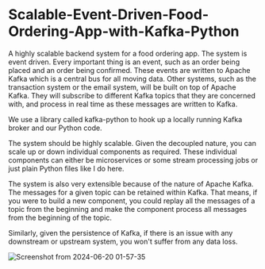 # Scalable-Event-Driven-Food-Ordering-App-with-Kafka-Python
A highly scalable backend system for a food ordering app. The system is event driven. Every important thing is an event, such as an order being placed and an order being confirmed.   These events are written to Apache Kafka which is a central bus for all moving data. Other systems, such as the transaction system or the email system, will be built on top of Apache Kafka. They will subscribe to different Kafka topics that they are concerned with, and process in real time as these messages are written to Kafka. 

We use a library called kafka-python to hook up a locally running Kafka broker and our Python code. 

The system should be highly scalable. Given the decoupled nature, you can scale up or down individual components as required. These individual components can either be microservices or some stream processing jobs or just plain Python files like I do here. 

The system is also very extensible because of the nature of Apache Kafka. The messages for a given topic can be retained within Kafka. That means, if you were to build a new component, you could replay all the messages of a topic from the beginning and make the component process all messages from the beginning of the topic. 

Similarly, given the persistence of Kafka, if there is an issue with any downstream or upstream system, you won't suffer from any data loss. 


![Screenshot from 2024-06-20 01-57-35](https://github.com/Mohammad-Moiz/Scalable-Event-Driven-Food-Ordering-App-with-Kafka-Python/assets/127727314/694e07f1-356b-4ee9-a404-398a174755c5)
